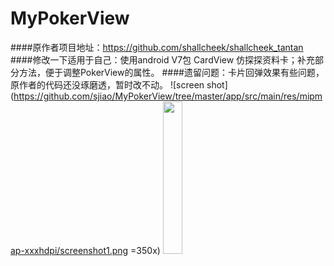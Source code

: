 # MyPokerView
####原作者项目地址：https://github.com/shallcheek/shallcheek_tantan 
####修改一下适用于自己：使用android V7包 CardView 仿探探资料卡；补充部分方法，便于调整PokerView的属性。
####遗留问题：卡片回弹效果有些问题，原作者的代码还没琢磨透，暂时改不动。
![screen shot](https://github.com/sjiao/MyPokerView/tree/master/app/src/main/res/mipmap-xxxhdpi/screenshot1.png =350x)
<img src="https://github.com/sjiao/MyPokerView/tree/master/app/src/main/res/mipmap-xxxhdpi/screenshot1.png" width="25%" height="25%" />
